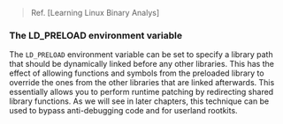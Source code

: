 > Ref. [Learning Linux Binary Analys]

### The LD_PRELOAD environment variable
The `LD_PRELOAD` environment variable can be set to specify a library path that should
be dynamically linked before any other libraries. This has the effect of allowing
functions and symbols from the preloaded library to override the ones from the other
libraries that are linked afterwards. This essentially allows you to perform runtime
patching by redirecting shared library functions. As we will see in later chapters, this
technique can be used to bypass anti-debugging code and for userland rootkits.


